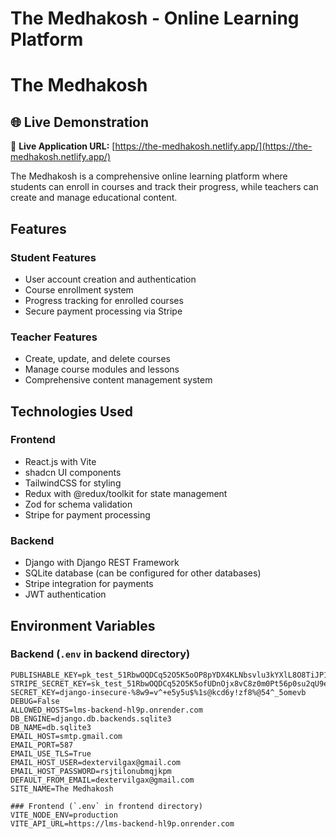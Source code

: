# The Medhakosh - Online Learning Platform

# The Medhakosh

## 🌐 Live Demonstration

🔗 **Live Application URL:** [https://the-medhakosh.netlify.app/](https://the-medhakosh.netlify.app/)

The Medhakosh is a comprehensive online learning platform where students can enroll in courses and track their progress, while teachers can create and manage educational content.

## Features

### Student Features

- User account creation and authentication
- Course enrollment system
- Progress tracking for enrolled courses
- Secure payment processing via Stripe

### Teacher Features

- Create, update, and delete courses
- Manage course modules and lessons
- Comprehensive content management system

## Technologies Used

### Frontend

- React.js with Vite
- shadcn UI components
- TailwindCSS for styling
- Redux with @redux/toolkit for state management
- Zod for schema validation
- Stripe for payment processing

### Backend

- Django with Django REST Framework
- SQLite database (can be configured for other databases)
- Stripe integration for payments
- JWT authentication

## Environment Variables

### Backend (`.env` in backend directory)

```env
PUBLISHABLE_KEY=pk_test_51RbwOQDCq52O5K5oOP8pYDX4KLNbsvlu3kYXlL8O8TiJP18uXBF5mvxP2eJXiSnYvFL5Uc55sJpkq0mgyLmUQPiU00r4hGQmGs
STRIPE_SECRET_KEY=sk_test_51RbwOQDCq52O5K5ofUDnOjx8vC8z0m0Pt56p0su2qU9eXbrQxr3WoF1LeiAY7TuAtyS9Wjfwx73OMYTdZPFks4bj00MHaO2oIs
SECRET_KEY=django-insecure-%8w9=v^+e5y5u$%1s@kcd6y!zf8%@54^_5omevb
DEBUG=False
ALLOWED_HOSTS=lms-backend-hl9p.onrender.com
DB_ENGINE=django.db.backends.sqlite3
DB_NAME=db.sqlite3
EMAIL_HOST=smtp.gmail.com
EMAIL_PORT=587
EMAIL_USE_TLS=True
EMAIL_HOST_USER=dextervilgax@gmail.com
EMAIL_HOST_PASSWORD=rsjtilonubmqjkpm
DEFAULT_FROM_EMAIL=dextervilgax@gmail.com
SITE_NAME=The Medhakosh

### Frontend (`.env` in frontend directory)
VITE_NODE_ENV=production
VITE_API_URL=https://lms-backend-hl9p.onrender.com
```
